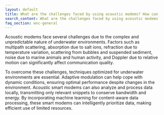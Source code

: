 ```yaml
---
layout: default
title: What are the challenges faced by using acoustic modems? How can we resolve these challenges?
search_content: What are the challenges faced by using acoustic modems? How can we resolve these challenges?
faq_section: wnc-general
---
```


Acoustic modems face several challenges due to the complex and unpredictable nature of underwater environments. Factors such as multipath scattering, absorption due to salt ions, refraction due to temperature variation, scattering from bubbles and suspended sediment, noise due to marine animals and human activity, and Doppler due to relative motion can significantly affect communication quality.

To overcome these challenges, techniques optimized for underwater environments are essential. Adaptive modulation can help cope with dynamic conditions, ensuring optimal performance despite changes in the environment. Acoustic smart modems can also analyze and process data locally, transmitting only relevant snippets to conserve bandwidth and energy. By incorporating machine learning for content-aware data processing, these smart modems can intelligently prioritize data, making efficient use of limited resources.
